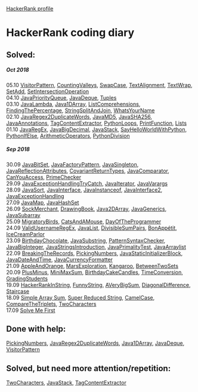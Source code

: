 [HackerRank profile](https://www.hackerrank.com/weozUA)  

HackerRank coding diary
=====  
Solved:
------
##### Oct 2018
05.10    [VisitorPattern](https://www.hackerrank.com/challenges/java-vistor-pattern/problem),
         [CountingValleys](https://www.hackerrank.com/challenges/counting-valleys/problem),
         [SwapCase](https://www.hackerrank.com/challenges/swap-case/problem),
         [TextAlignment](https://www.hackerrank.com/challenges/text-alignment/problemr),
         [TextWrap](https://www.hackerrank.com/challenges/text-wrap/problem),
         [SetAdd](https://www.hackerrank.com/challenges/py-set-add/problem),
         [SetIntersectionOperation](https://www.hackerrank.com/challenges/py-set-intersection-operation/problem)  
04.10    [JavaPriorityQueue](https://www.hackerrank.com/challenges/java-priority-queue/problem),
         [JavaDeque](https://www.hackerrank.com/challenges/java-dequeue/problem),
         [Tuples](https://www.hackerrank.com/challenges/python-tuples/problem)  
03.10    [JavaLambda](https://www.hackerrank.com/challenges/java-lambda-expressions/problem),
         [Java1DArray](https://www.hackerrank.com/challenges/java-1d-array/problem),
         [ListComprehensions](https://www.hackerrank.com/challenges/list-comprehensions/problem),
         [FindingThePercentage](https://www.hackerrank.com/challenges/finding-the-percentage/problem),
         [StringSplitAndJoin](https://www.hackerrank.com/challenges/python-string-split-and-join/problem),
         [WhatsYourName](https://www.hackerrank.com/challenges/whats-your-name/problem)  
02.10    [JavaRegex2DuplicateWords](https://www.hackerrank.com/challenges/duplicate-word/problem),
         [JavaMD5](https://www.hackerrank.com/challenges/java-md5/problem),
         [JavaSHA256](https://www.hackerrank.com/challenges/sha-256/problem),
         [JavaAnnotations](https://www.hackerrank.com/challenges/java-annotations/problem),
         [TagContentExtractor](https://www.hackerrank.com/challenges/tag-content-extractor/problem),
         [PythonLoops](https://www.hackerrank.com/challenges/python-loops/problem),
         [PrintFunction](https://www.hackerrank.com/challenges/python-print/problem),
         [Lists](https://www.hackerrank.com/challenges/python-lists/problem)  
01.10    [JavaRegEx](https://www.hackerrank.com/challenges/java-regex/problem),
         [JavaBigDecimal](https://www.hackerrank.com/challenges/java-bigdecimal/problem),
         [JavaStack](https://www.hackerrank.com/challenges/java-stack/problem),
         [SayHelloWorldWithPython](https://www.hackerrank.com/challenges/py-hello-world/problem),
         [PythonIfElse](https://www.hackerrank.com/challenges/py-if-else/problem),
         [ArithmeticOperators](https://www.hackerrank.com/challenges/python-arithmetic-operators/problem),
         [PythonDivision](https://www.hackerrank.com/challenges/python-division/problem)
##### Sep 2018
30.09    [JavaBitSet](https://www.hackerrank.com/challenges/java-bitset/problem),
         [JavaFactoryPattern](https://www.hackerrank.com/challenges/java-factory/problem), 
         [JavaSingleton](https://www.hackerrank.com/challenges/java-singleton/problem),
         [JavaReflectionAttributes](https://www.hackerrank.com/challenges/java-reflection-attributes/problem), 
         [CovariantReturnTypes](https://www.hackerrank.com/challenges/java-covariance/problem),
         [JavaComparator](https://www.hackerrank.com/challenges/java-comparator/problem),
         [CanYouAccess](https://www.hackerrank.com/challenges/can-you-access/problem),
         [PrimeChecker](https://www.hackerrank.com/challenges/prime-checker/problem)  
29.09    [JavaExceptionHandlingTryCatch](https://www.hackerrank.com/challenges/java-exception-handling-try-catch/problem),
         [JavaIterator](https://www.hackerrank.com/challenges/java-iterator/problem),
         [JavaVarargs](https://www.hackerrank.com/challenges/simple-addition-varargs/problem)  
28.09    [JavaSort](https://www.hackerrank.com/challenges/java-sort/problem),
         [JavaInterface](https://www.hackerrank.com/challenges/java-interface/problem),
         [JavaInstanceof](https://www.hackerrank.com/challenges/java-instanceof-keyword/problem),
         [JavaInterface2](https://www.hackerrank.com/challenges/java-inheritance-2/problem),
         [JavaExceptionHandling](https://www.hackerrank.com/challenges/java-exception-handling/problem)  
27.09    [JavaMap](https://www.hackerrank.com/challenges/phone-book/problem),
         [JavaHashSet](https://www.hackerrank.com/challenges/java-hashset/problem)  
26.09    [SockMerchant](https://www.hackerrank.com/challenges/sock-merchant/problem),
         [DrawingBook](https://www.hackerrank.com/challenges/drawing-book/problem),
         [Java2DArray](https://www.hackerrank.com/challenges/java-2d-array/problem),
         [JavaGenerics](https://www.hackerrank.com/challenges/java-generics/problem),
         [JavaSubarray](https://www.hackerrank.com/challenges/java-negative-subarray/problem)  
25.09    [MigratoryBirds](https://www.hackerrank.com/challenges/migratory-birds/problem),
         [CatsAndAMouse](https://www.hackerrank.com/challenges/cats-and-a-mouse/problem),
         [DayOfTheProgrammer](https://www.hackerrank.com/challenges/day-of-the-programmer/problem)  
24.09    [ValidUsernameRegEx](https://www.hackerrank.com/challenges/valid-username-checker/problem),
         [JavaList](https://www.hackerrank.com/challenges/java-list/problem),
         [DivisibleSumPairs](https://www.hackerrank.com/challenges/divisible-sum-pairs/problem),
         [BonAppétit](https://www.hackerrank.com/challenges/bon-appetit/problem),
         [IceCreamParlor](https://www.hackerrank.com/challenges/icecream-parlor/problem)  
23.09    [BirthdayChocolate](https://www.hackerrank.com/challenges/the-birthday-bar/problem), 
         [JavaSubstring](https://www.hackerrank.com/challenges/java-substring/problem), 
         [PatternSyntaxChecker](https://www.hackerrank.com/challenges/pattern-syntax-checker/problem),
         [JavaBigInteger](https://www.hackerrank.com/challenges/java-biginteger/problem),
         [JavaStringsIntroduction](https://www.hackerrank.com/challenges/java-strings-introduction/problem),
         [JavaPrimalityTest](https://www.hackerrank.com/challenges/java-primality-test/problem),
         [JavaArraylist](https://www.hackerrank.com/challenges/java-arraylist/problem)  
22.09    [BreakingTheRecords](https://www.hackerrank.com/challenges/breaking-best-and-worst-records/problem), 
         [PickingNumbers](https://www.hackerrank.com/challenges/picking-numbers/problem),
         [JavaStaticInitializerBlock](https://www.hackerrank.com/challenges/java-static-initializer-block/problem),
         [JavaDateAndTime](https://www.hackerrank.com/challenges/java-date-and-time/problem),
         [JavaCurrencyFormatter](https://www.hackerrank.com/challenges/java-currency-formatter/problem)  
21.09    [AppleAndOrange](https://www.hackerrank.com/challenges/apple-and-orange/problem),
         [MarsExploration](https://www.hackerrank.com/challenges/mars-exploration/problem),
         [Kangaroo](https://www.hackerrank.com/challenges/kangaroo/problem),
         [BetweenTwoSets](https://www.hackerrank.com/challenges/between-two-sets/problem)  
20.09    [PlusMinus](https://www.hackerrank.com/challenges/plus-minus/problem), 
         [MiniMaxSum](https://www.hackerrank.com/challenges/mini-max-sum/problem),
         [BirthdayCakeCandles](https://www.hackerrank.com/challenges/birthday-cake-candles/problem),
         [TimeConversion](ttps://www.hackerrank.com/challenges/time-conversion/problem),
         [GradingStudents](https://www.hackerrank.com/challenges/grading/problem)  
19.09    [HackerRankInString](https://www.hackerrank.com/challenges/hackerrank-in-a-string/problem),
         [FunnyString](https://www.hackerrank.com/challenges/funny-string/problem),
         [AVeryBigSum](https://www.hackerrank.com/challenges/a-very-big-sum/problem),
         [DiagonalDifference](https://www.hackerrank.com/challenges/diagonal-difference/problem),
         [Staircase](https://www.hackerrank.com/challenges/staircase/problem)  
18.09    [Simple Array Sum](https://www.hackerrank.com/challenges/simple-array-sum/problem),
         [Super Reduced String](https://www.hackerrank.com/challenges/reduced-string/problem),
         [CamelCase](https://www.hackerrank.com/challenges/camelcase/problem), 
         [CompareTheTriplets](https://www.hackerrank.com/challenges/compare-the-triplets/problem),
         [TwoCharacters](https://www.hackerrank.com/challenges/two-characters/problem)  
17.09    [Solve Me First](https://www.hackerrank.com/challenges/solve-me-first/problem)  
         

Done with help:
------
[PickingNumbers](https://www.hackerrank.com/challenges/picking-numbers/problem),
[JavaRegex2DuplicateWords](https://www.hackerrank.com/challenges/duplicate-word/problem),
[Java1DArray](https://www.hackerrank.com/challenges/java-1d-array/problem),
[JavaDeque](https://www.hackerrank.com/challenges/java-dequeue/problem),
[VisitorPattern](https://www.hackerrank.com/challenges/java-vistor-pattern/problem)  

Solved, but need more attention/repetition:
------
[TwoCharacters](https://www.hackerrank.com/challenges/two-characters/problem),
[JavaStack](https://www.hackerrank.com/challenges/java-stack/problem),
[TagContentExtractor](https://www.hackerrank.com/challenges/tag-content-extractor/problem)